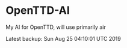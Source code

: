 # OpenTTD-AI
My AI for OpenTTD, will use primarily air

Latest backup: Sun Aug 25 04:10:01 UTC 2019
